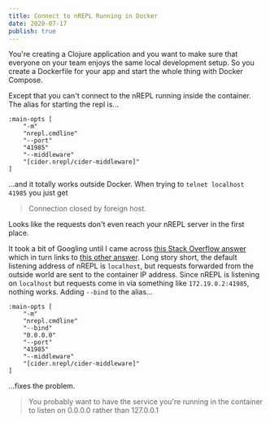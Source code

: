```yaml
---
title: Connect to nREPL Running in Docker
date: 2020-07-17
publish: true
---
```


You're creating a Clojure application and you want to make sure that everyone on your team enjoys the same local development setup. So you create a Dockerfile for your app and start the whole thing with Docker Compose.

Except that you can't connect to the nREPL running inside the container. The alias for starting the repl is...

```
:main-opts [
    "-m" 
    "nrepl.cmdline" 
    "--port" 
    "41985"
    "--middleware" 
    "[cider.nrepl/cider-middleware]"
]
```

...and it totally works outside Docker. When trying to `telnet localhost 41985` you just get

> Connection closed by foreign host.

Looks like the requests don't even reach your nREPL server in the first place. 

It took a bit of Googling until I came across [this Stack Overflow answer](https://stackoverflow.com/questions/28015344/docker-listening-in-container-but-not-answering-outside-why) which in turn links to [this other answer](https://stackoverflow.com/questions/54101508/how-do-you-dockerize-a-websocket-server/54102318#54102318). Long story short, the default listening address of nREPL is `localhost`, but requests forwarded from the outside world are sent to the container IP address. Since nREPL is listening on `localhost` but requests come in via something like `172.19.0.2:41985`, nothing works. Adding `--bind` to the alias...

```
:main-opts [
    "-m" 
    "nrepl.cmdline" 
    "--bind" 
    "0.0.0.0" 
    "--port" 
    "41985" 
    "--middleware" 
    "[cider.nrepl/cider-middleware]"
]
```

...fixes the problem.

> You probably want to have the service you're running in the container to listen on 0.0.0.0 rather than 127.0.0.1
